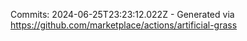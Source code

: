 Commits: 2024-06-25T23:23:12.022Z - Generated via https://github.com/marketplace/actions/artificial-grass
<br>
